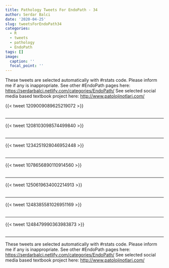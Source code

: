 ```yaml
---
title: Pathology Tweets For EndoPath - 34
author: Serdar Balci
date: '2020-04-25'
slug: tweetsForEndoPath34
categories:
  - R
  - tweets
  - pathology
  - EndoPath
tags: []
image:
  caption: ''
  focal_point: ''
---
```



These tweets are selected automatically with #rstats code. Please inform me if any is inappropriate.
See other #EndoPath pages here: https://serdarbalci.netlify.com/categories/EndoPath/ 
See selected social media based textbook project here: http://www.patolojinotlari.com/

{{< tweet 1209009089625219072 >}}
<br>
<br>
<hr>
{{< tweet 1208103098574499840 >}}
<br>
<br>
<hr>
{{< tweet 1234251928046952448 >}}
<br>
<br>
<hr>
{{< tweet 1078656890110914560 >}}
<br>
<br>
<hr>
{{< tweet 1250619634002214913 >}}
<br>
<br>
<hr>
{{< tweet 1248385581026951169 >}}
<br>
<br>
<hr>
{{< tweet 1248479990363983873 >}}
<br>
<br>
<hr>


These tweets are selected automatically with #rstats code. Please inform me if any is inappropriate.
See other #EndoPath pages here: https://serdarbalci.netlify.com/categories/EndoPath/ 
See selected social media based textbook project here: http://www.patolojinotlari.com/
